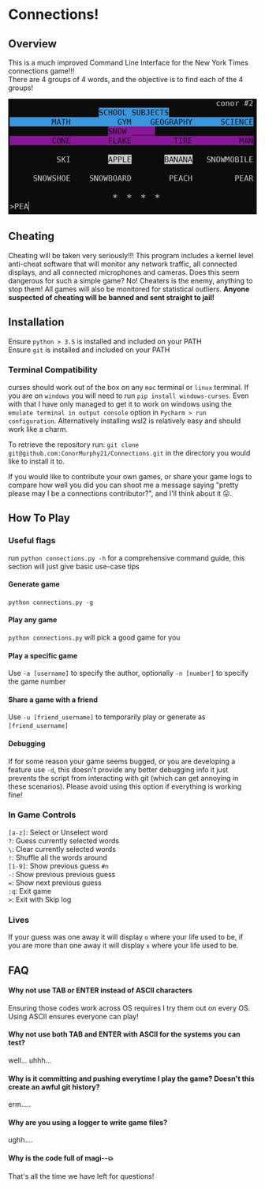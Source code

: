 # Connections!
## Overview
This is a much improved Command Line Interface for the New York Times connections game!!!  
There are 4 groups of 4 words, and the objective is to find each of the 4 groups!

![img.png](basic_demo.png)

## Cheating
Cheating will be taken very seriously!!! This program includes a kernel level anti-cheat software
that will monitor any network traffic, all connected displays, and all connected microphones and cameras.
Does this seem dangerous for such a simple game? No! Cheaters is the enemy, anything to stop them! All games will
also be monitored for statistical outliers. **Anyone suspected of cheating will be banned and sent straight to jail!**

## Installation

Ensure `python > 3.5` is installed and included on your PATH  
Ensure `git` is installed and included on your PATH

### Terminal Compatibility
curses should work out of the box on any `mac` terminal or `linux` terminal.
If you are on `windows` you will need to run `pip install windows-curses`.
Even with that I have only managed to get it to work on windows using the 
`emulate terminal in output console` option in `Pycharm > run configuration`.
Alternatively installing wsl2 is relatively easy and should work like a charm.




To retrieve the repository run:
`git clone git@github.com:ConorMurphy21/Connections.git` in 
the directory you would like to install it to.


If you would like to contribute your own games, or share your game logs
to compare how well you did you can shoot me a message saying "pretty please may I 
be a connections contributor?", and I'll think about it 😛.

## How To Play
### Useful flags
run `python connections.py -h` for a comprehensive command guide,
this section will just give basic use-case tips

#### Generate game
`python connections.py -g`

#### Play any game
`python connections.py` will pick a good game for you

#### Play a specific game
Use `-a [username]` to specify the author, optionally `-n [number]` to specify the game number

#### Share a game with a friend
Use `-u [friend_username]` to temporarily play or generate as `[friend_username]`

#### Debugging
If for some reason your game seems bugged, or you are developing a feature use `-d`,
this doesn't provide any better debugging info it just prevents the script from interacting with git
(which can get annoying in these scenarios). Please avoid using this option if everything is working fine!

### In Game Controls
`[a-z]`: Select or Unselect word  
`?`: Guess currently selected words  
`\`: Clear currently selected words  
`!`: Shuffle all the words around  
`[1-9]`: Show previous guess `#n`  
`-`: Show previous previous guess  
`=`: Show next previous guess  
`:q`: Exit game  
`>`: Exit with Skip log

### Lives
If your guess was one away it will display `o` where your life used to be,
if you are more than one away it will display `x` where your life used to be.

## FAQ

#### Why not use TAB or ENTER instead of ASCII characters
Ensuring those codes work across OS requires I try them out on every OS.
Using ASCII ensures everyone can play!

#### Why not use both TAB and ENTER with ASCII for the systems you can test?
well... uhhh...

#### Why is it committing and pushing everytime I play the game? Doesn't this create an awful git history?
erm.....

#### Why are you using a logger to write game files?
ughh....

#### Why is the code full of magi--💥
That's all the time we have left for questions!
